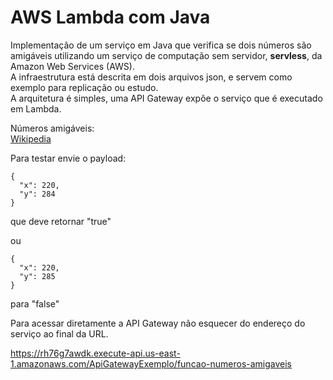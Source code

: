 # AWS Lambda com Java


Implementação de um serviço em Java que verifica se dois números são amigáveis utilizando um serviço de computação sem servidor, **servless**, da Amazon Web Services (AWS).<br>
A infraestrutura está descrita em dois arquivos json, e servem como exemplo para replicação ou estudo.<br>
A arquitetura é simples, uma API Gateway expõe o serviço que é executado em Lambda.

Números amigáveis:<br>
[Wikipedia](https://pt.wikipedia.org/wiki/N%C3%BAmero_amigo "Wikipedia")

Para testar envie o payload:

```
{
  "x": 220,
  "y": 284
}
```

que deve retornar "true"

ou 

```
{
  "x": 220,
  "y": 285
}
```

para "false"

Para acessar diretamente a API Gateway não esquecer do endereço do serviço ao final da URL.

https://rh76g7awdk.execute-api.us-east-1.amazonaws.com/ApiGatewayExemplo/funcao-numeros-amigaveis
